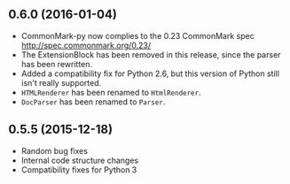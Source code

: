 ## 0.6.0 (2016-01-04)
- CommonMark-py now complies to the 0.23 CommonMark spec
  http://spec.commonmark.org/0.23/
- The ExtensionBlock has been removed in this release, since
  the parser has been rewritten.
- Added a compatibility fix for Python 2.6, but this version
  of Python still isn't really supported.
- `HTMLRenderer` has been renamed to `HtmlRenderer`.
- `DocParser` has been renamed to `Parser`.

## 0.5.5 (2015-12-18)
- Random bug fixes
- Internal code structure changes
- Compatibility fixes for Python 3
